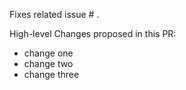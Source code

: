 Fixes related issue # .

High-level Changes proposed in this PR: 
* change one
* change two
* change three
